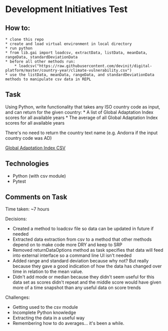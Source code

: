 # Development Initiatives Test

## How to:
	* clone this repo
	* create and load virtual environment in local directory
	* run python
	* from lib.gai import loadcsv, extractData, listData, meanData, rangeData, standardDeviationData
	* before all other methods run:
		* loadcsv("https://raw.githubusercontent.com/devinit/digital-platform/master/country-year/climate-vulnerability.csv")
	* use the listData, meanData, rangeData, and standardDeviationData methods to manipulate csv data in REPL

## Task

Using Python, write functionality that takes any ISO country code as input, and can return for the given country:
	* A list of Global Adaptation Index scores for all available years
	* The average of all Global Adaptation Index scores for all available years

There's no need to return the country text name (e.g. Andorra if the input country code was AD)

[Global Adaptation Index CSV](https://github.com/devinit/digital-platform/blob/master/country-year/climate-vulnerability.csv "GAI CSV")

## Technologies

* Python (with csv module)
* Pytest

## Comments on Task

Time taken: ~7 hours

Decisions:
* Created a method to loadcsv file so data can be updated in future if needed
* Extracted data extraction from csv to a method that other methods depend on to make code more DRY and keep to SRP
* Removed returnDataOptions method as task specifies that data will feed into external interface so a command line UI isn't needed
* Added range and standard deviation because why not? But really because they gave a good indication of how the data has changed over time in relation to the mean value.
* Didn't add mode or median because they didn't seem useful for this data set as scores didn't repeat and the middle score would have given more of a time snapshot than any useful data on score trends


Challenges:
* Getting used to the csv module
* Incomplete Python knowledge
* Extracting the data in a useful way
* Remembering how to do averages... it's been a while.
